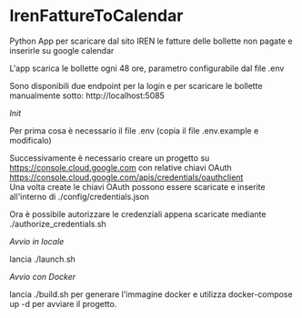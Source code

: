 # IrenFattureToCalendar
Python App per scaricare dal sito IREN le fatture delle bollette non pagate e inserirle su google calendar

L'app scarica le bollette ogni 48 ore, parametro configurabile dal file .env

Sono disponibili due endpoint per la login e per scaricare le bollette manualmente sotto:
http://localhost:5085

*Init*

Per prima cosa è necessario il file .env (copia il file .env.example e modificalo)

Successivamente è necessario creare un progetto su https://console.cloud.google.com 
con relative chiavi OAuth https://console.cloud.google.com/apis/credentials/oauthclient  
Una volta create le chiavi OAuth possono essere scaricate e inserite all'interno di ./config/credentials.json

Ora è possibile autorizzare le credenziali appena scaricate mediante ./authorize_credentials.sh

*Avvio in locale*

lancia ./launch.sh

*Avvio con Docker*

lancia ./build.sh per generare l'immagine docker e utilizza docker-compose up -d per avviare il progetto.
